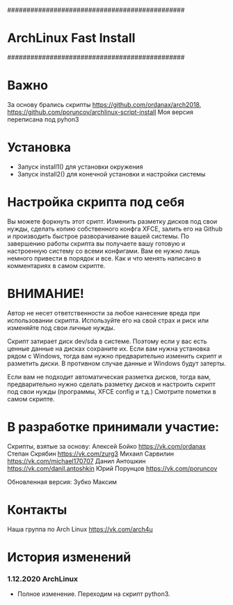 ##############################################
# ArchLinux Fast Install
##############################################

# Важно
За основу брались скрипты https://github.com/ordanax/arch2018, https://github.com/poruncov/archlinux-script-install
Моя версия переписана под pyhon3

# Установка
- Запуск install1() для установки окружения
- Запуск install2() для конечной установки и настройки системы 


# Настройка скрипта под себя
Вы можете форкнуть этот срипт. Изменить разметку дисков под свои нужды, сделать копию собственного конфга XFCE, залить его на Github и производить быстрое разворачивание вашей системы.
По завершению работы скрипта вы получаете вашу готовую и настроенную систему со всеми конфигами. Вам ее нужно лишь немного привести в порядок и все.
Как и что менять написано в комментариях в самом скрипте.

# ВНИМАНИЕ!
Автор не несет ответственности за любое нанесение вреда при использовании скрипта. Используйте его на свой страх и риск или изменяйте под свои личные нужды.

Скрипт затирает диск dev/sda в системе. Поэтому если у вас есть ценные данные на дисках сохраните их. Если вам нужна установка рядом с Windows, тогда вам нужно предварительно изменить скрипт и разметить диски. В противном случае данные и Windows будут затерты.

Если вам не подходит автоматическая разметка дисков, тогда вам, предварительно нужно сделать разметку дисков и настроить скрипт под свои нужды (программы, XFCE config и т.д.)
Смотрите пометки в самом скрипте.

# В разработке принимали участие:
Скрипты, взятые за основу:
    Алексей Бойко https://vk.com/ordanax
    Степан Скрябин https://vk.com/zurg3
    Михаил Сарвилин https://vk.com/michael170707
    Данил Антошкин https://vk.com/danil.antoshkin
    Юрий Порунцов https://vk.com/poruncov

Обновленная версия:
    Зубко Максим

# Контакты
Наша группа по Arch Linux https://vk.com/arch4u


# История изменений

### 1.12.2020 ArchLinux
- Полное изменение. Переходим на скрипт python3.

